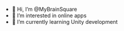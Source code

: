 - 👋 Hi, I’m @MyBrainSquare
- 👀 I’m interested in online apps
- 🌱 I’m currently learning Unity development

<!---
MyBrainSquare/MyBrainSquare is a ✨ special ✨ repository because its `README.md` (this file) appears on your GitHub profile.
You can click the Preview link to take a look at your changes.
--->
